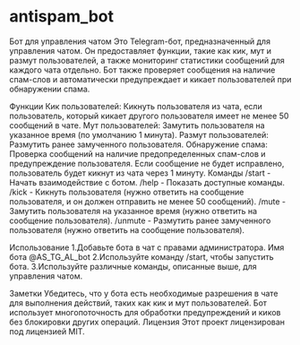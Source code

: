# antispam_bot
Бот для управления чатом
Это Telegram-бот, предназначенный для управления чатом. Он предоставляет функции, такие как кик, мут и размут пользователей, а также мониторинг статистики сообщений для каждого чата отдельно. Бот также проверяет сообщения на наличие спам-слов и автоматически предупреждает и кикает пользователей при обнаружении спама.

Функции
Кик пользователей: Кикнуть пользователя из чата, если пользователь, который кикает другого пользователя имеет не менее 50 сообщений в чате.
Мут пользователей: Замутить пользователя на указанное время (по умолчанию 1 минута).
Размут пользователей: Размутить ранее замученного пользователя.
Обнаружение спама: Проверка сообщений на наличие предопределенных спам-слов и предупреждение пользователя. Если сообщение не будет исправлено, пользователь будет кикнут из чата через 1 минуту.
Команды
/start - Начать взаимодействие с ботом.
/help - Показать доступные команды.
/kick - Кикнуть пользователя (нужно ответить на сообщение пользователя, и он должен отправить не менее 50 сообщений).
/mute - Замутить пользователя на указанное время (нужно ответить на сообщение пользователя).
/unmute - Размутить ранее замученного пользователя (нужно ответить на сообщение пользователя).

Использование
1.Добавьте бота в чат с правами администратора. Имя бота @AS_TG_AL_bot
2.Используйте команду /start, чтобы запустить бота.
3.Используйте различные команды, описанные выше, для управления чатом.

Заметки
Убедитесь, что у бота есть необходимые разрешения в чате для выполнения действий, таких как кик и мут пользователей.
Бот использует многопоточность для обработки предупреждений и киков без блокировки других операций.
Лицензия
Этот проект лицензирован под лицензией MIT.
